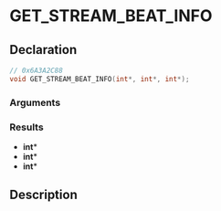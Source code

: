 # GET_STREAM_BEAT_INFO

## Declaration
```cpp
// 0x6A3A2C88
void GET_STREAM_BEAT_INFO(int*, int*, int*);
```

### Arguments

### Results
- **int***
- **int***
- **int***

## Description
